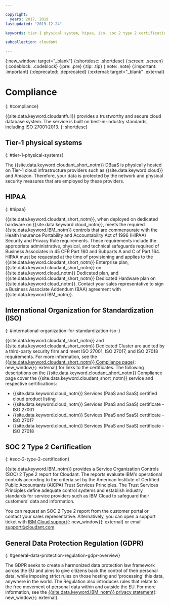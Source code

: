 ```yaml
---

copyright:
  years: 2017, 2019
lastupdated: "2019-12-24"

keywords: tier-1 physical system, hipaa, iso, soc 2 type 2 certification, gdpr

subcollection: cloudant

---
```


{:new_window: target="_blank"}
{:shortdesc: .shortdesc}
{:screen: .screen}
{:codeblock: .codeblock}
{:pre: .pre}
{:tip: .tip}
{:note: .note}
{:important: .important}
{:deprecated: .deprecated}
{:external: target="_blank" .external}

<!-- Acrolinx: 2019-12-24 -->

# Compliance
{: #compliance}

{{site.data.keyword.cloudantfull}} provides a trustworthy and secure cloud database system.
The service is built on best-in-industry standards,
including ISO 27001:2013.
{: shortdesc}

## Tier-1 physical systems
{: #tier-1-physical-systems}

The {{site.data.keyword.cloudant_short_notm}} DBaaS is physically hosted
on Tier-1 cloud infrastructure providers such as {{site.data.keyword.cloud}} and Amazon.
Therefore,
your data is protected by the network and physical security measures that are employed by these providers.

## HIPAA
{: #hipaa}

{{site.data.keyword.cloudant_short_notm}}, when deployed on dedicated hardware on {{site.data.keyword.cloud_notm}}, 
meets the required {{site.data.keyword.IBM_notm}} controls that are commensurate with the Health Insurance Portability and Accountability Act of 1996 (HIPAA) Security and Privacy Rule requirements. These requirements 
include the appropriate administrative, physical, and technical safeguards required of Business 
Associates in 45 CFR Part 160 and Subparts A and C of Part 164. HIPAA must be requested at the 
time of provisioning and applies to the {{site.data.keyword.cloudant_short_notm}} Enterprise plan, 
{{site.data.keyword.cloudant_short_notm}} on {{site.data.keyword.cloud_notm}} Dedicated plan, 
and {{site.data.keyword.cloudant_short_notm}} Dedicated Hardware plan on {{site.data.keyword.cloud_notm}}. Contact your sales representative to sign a Business Associate Addendum (BAA) agreement with {{site.data.keyword.IBM_notm}}.

## International Organization for Standardization (ISO)
{: #international-organization-for-standardization-iso-}

{{site.data.keyword.cloudant_short_notm}} and {{site.data.keyword.cloudant_short_notm}} Dedicated Cluster are audited by a third-party security firm and meet ISO 27001, ISO 27017, and ISO 27018 requirements. For more information, see the [{{site.data.keyword.cloudant_short_notm}} Compliance page]( https://www.ibm.com/cloud/compliance){: new_window}{: external} for links to the certificates. The following descriptions on the {{site.data.keyword.cloudant_short_notm}} Compliance page cover the {{site.data.keyword.cloudant_short_notm}} service and respective certifications:
 
- {{site.data.keyword.cloud_notm}} Services (PaaS and SaaS) certified cloud product listing
- {{site.data.keyword.cloud_notm}} Services (PaaS and SaaS) certificate - ISO 27001
- {{site.data.keyword.cloud_notm}} Services (PaaS and SaaS) certificate - ISO 27017
- {{site.data.keyword.cloud_notm}} Services (PaaS and SaaS) certificate - ISO 27018

## SOC 2 Type 2 Certification
{: #soc-2-type-2-certification}

{{site.data.keyword.IBM_notm}} provides a Service Organization Controls (SOC) 2 Type 2 report 
for Cloudant. The reports evaluate IBM's operational controls according to the criteria set 
by the American Institute of Certified Public Accountants (AICPA) Trust Services Principles. 
The Trust Services Principles define adequate control systems and establish industry standards 
for service providers such as IBM Cloud to safeguard their customers' data and information.

You can request an SOC 2 Type 2 report from the customer portal 
or contact your sales representative. Alternatively, you can open 
a support ticket with 
[IBM Cloud support](https://www.ibm.com/cloud/support){: new_window}{: external} 
or email 
[support@cloudant.com](mailto:support@cloudant.com).

## General Data Protection Regulation (GDPR)
{: #general-data-protection-regulation-gdpr-overview}

The GDPR seeks to create a harmonized data protection law 
framework across the EU and aims to give citizens back the control of their personal data, while
imposing strict rules on those hosting and ‘processing’ this data, anywhere in the world. The 
Regulation also introduces rules that relate to the free movement of personal data within and outside the EU. For more information, see the [{{site.data.keyword.IBM_notm}} privacy statement](https://www.ibm.com/privacy/){: new_window}{: external}.